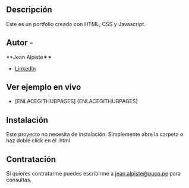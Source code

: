 ## Descripción
Este es un portfolio creado con HTML, CSS y Javascript.

## Autor -
**Jean Alpiste✶✶
* [LinkedIn](https://www.linkedin.com/in/timmyanderspro/)

## Ver ejemplo en vivo
- [ENLACEGITHUBPAGES] (ENLACEGITHUBPAGES)

## Instalación
Este proyecto no necesita de instalación. Simplemente abre la carpeta o haz doble click en el .html

## Contratación
Si quieres contratarme puedes escribirme a jean.alpiste@pucp.pe para consultas.

